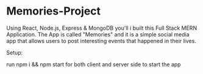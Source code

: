 # Memories-Project
Using React, Node.js, Express & MongoDB you'll i built this Full Stack MERN Application. The App is called "Memories" and it is a simple social media app that allows users to post interesting events that happened in their lives.


Setup:

run npm i && npm start for both client and server side to start the app
